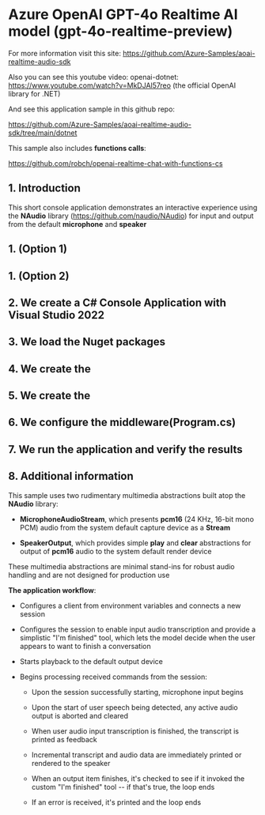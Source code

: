 # Azure OpenAI GPT-4o Realtime AI model (gpt-4o-realtime-preview)

For more information visit this site: https://github.com/Azure-Samples/aoai-realtime-audio-sdk 

Also you can see this youtube video: openai-dotnet: https://www.youtube.com/watch?v=MkDJAl57reo (the official OpenAI library for .NET)

And see this application sample in this github repo: 

https://github.com/Azure-Samples/aoai-realtime-audio-sdk/tree/main/dotnet

This sample also includes **functions calls**:

https://github.com/robch/openai-realtime-chat-with-functions-cs

## 1. Introduction

This short console application demonstrates an interactive experience using the **NAudio** library (https://github.com/naudio/NAudio) for input and output from the default **microphone** and **speaker**


## 1. (Option 1)


## 1. (Option 2)


## 2. We create a C# Console Application with Visual Studio 2022



## 3. We load the Nuget packages


## 4. We create the 



## 5. We create the 


## 6. We configure the middleware(Program.cs)



## 7. We run the application and verify the results






## 8. Additional information

This sample uses two rudimentary multimedia abstractions built atop the **NAudio** library:

- **MicrophoneAudioStream**, which presents **pcm16** (24 KHz, 16-bit mono PCM) audio from the system default capture device as a **Stream**

- **SpeakerOutput**, which provides simple **play** and **clear** abstractions for output of **pcm16** audio to the system default render device

These multimedia abstractions are minimal stand-ins for robust audio handling and are not designed for production use

**The application workflow**:

- Configures a client from environment variables and connects a new session

- Configures the session to enable input audio transcription and provide a simplistic "I'm finished" tool, which lets the model decide when the user appears to want to finish a conversation

- Starts playback to the default output device

- Begins processing received commands from the session:

  - Upon the session successfully starting, microphone input begins

  - Upon the start of user speech being detected, any active audio output is aborted and cleared

  - When user audio input transcription is finished, the transcript is printed as feedback

  - Incremental transcript and audio data are immediately printed or rendered to the speaker

  - When an output item finishes, it's checked to see if it invoked the custom "I'm finished" tool -- if that's true, the loop ends

  - If an error is received, it's printed and the loop ends
